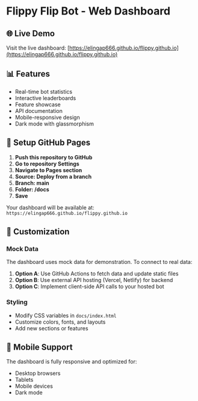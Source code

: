 # Flippy Flip Bot - Web Dashboard

## 🌐 Live Demo
Visit the live dashboard: [https://elingap666.github.io/flippy.github.io](https://elingap666.github.io/flippy.github.io)

## 📊 Features
- Real-time bot statistics
- Interactive leaderboards  
- Feature showcase
- API documentation
- Mobile-responsive design
- Dark mode with glassmorphism

## 🚀 Setup GitHub Pages

1. **Push this repository to GitHub**
2. **Go to repository Settings**
3. **Navigate to Pages section**
4. **Source: Deploy from a branch**
5. **Branch: main**
6. **Folder: /docs**
7. **Save**

Your dashboard will be available at: `https://elingap666.github.io/flippy.github.io`

## 🔧 Customization

### Mock Data
The dashboard uses mock data for demonstration. To connect to real data:

1. **Option A**: Use GitHub Actions to fetch data and update static files
2. **Option B**: Use external API hosting (Vercel, Netlify) for backend
3. **Option C**: Implement client-side API calls to your hosted bot

### Styling
- Modify CSS variables in `docs/index.html`
- Customize colors, fonts, and layouts
- Add new sections or features

## 📱 Mobile Support
The dashboard is fully responsive and optimized for:
- Desktop browsers
- Tablets  
- Mobile devices
- Dark mode

